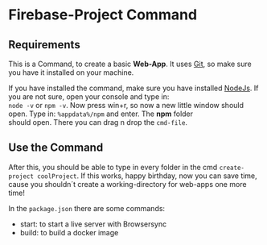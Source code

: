 # Firebase-Project Command

## Requirements
This is a Command, to create a basic __Web-App__. It uses [Git](https://git-scm.com/), so make sure you have it installed on your machine.

If you have installed the command, make sure you have installed [NodeJs](https://nodejs.org/en/). If you are not sure, open your console and type in:  
```node -v``` or ```npm -v```. Now press win+r, so now a new little window should open. Type in: ```%appdata%/npm``` and enter. The __npm__ folder  
should open. There you can drag n drop the ```cmd-file```.

## Use the Command
After this, you should be able to type in every folder in the cmd ```create-project coolProject```. If this works, happy birthday, now you can save time, cause you shouldn´t
create a working-directory for web-apps one more time!

In the ```package.json``` there are some commands:  
  - start: to start a live server with Browsersync
  - build: to build a docker image
